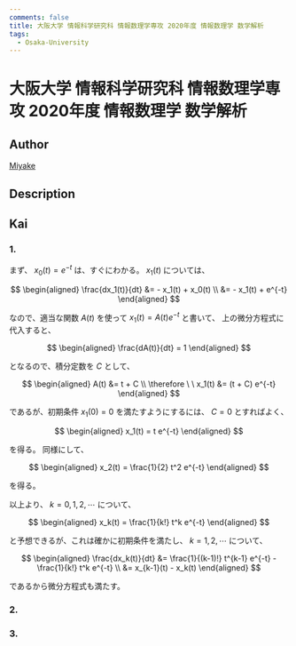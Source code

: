 ```yaml
---
comments: false
title: 大阪大学 情報科学研究科 情報数理学専攻 2020年度 情報数理学 数学解析
tags:
  - Osaka-University
---
```

# 大阪大学 情報科学研究科 情報数理学専攻 2020年度 情報数理学 数学解析

## **Author**
[Miyake](https://miyake.github.io/exams/index.html)

## **Description**

## **Kai**
### 1.
まず、 $x_0(t) = e^{-t}$ は、すぐにわかる。
$x_1(t)$ については、

$$
\begin{aligned}
\frac{dx_1(t)}{dt}
&= - x_1(t) + x_0(t) \\
&= - x_1(t) + e^{-t}
\end{aligned}
$$

なので、適当な関数 $A(t)$ を使って $x_1(t) = A(t) e^{-t}$ と書いて、
上の微分方程式に代入すると、

$$
\begin{aligned}
\frac{dA(t)}{dt} = 1
\end{aligned}
$$

となるので、積分定数を $C$ として、

$$
\begin{aligned}
A(t) &= t + C
\\
\therefore \ \  x_1(t) &= (t + C) e^{-t}
\end{aligned}
$$

であるが、初期条件 $x_1(0)=0$ を満たすようにするには、 $C=0$ とすればよく、

$$
\begin{aligned}
x_1(t) = t e^{-t}
\end{aligned}
$$

を得る。
同様にして、

$$
\begin{aligned}
x_2(t) = \frac{1}{2} t^2 e^{-t}
\end{aligned}
$$

を得る。

以上より、 $k=0,1,2,\cdots$ について、

$$
\begin{aligned}
x_k(t) = \frac{1}{k!} t^k e^{-t}
\end{aligned}
$$

と予想できるが、これは確かに初期条件を満たし、
$k=1,2,\cdots$ について、

$$
\begin{aligned}
\frac{dx_k(t)}{dt}
&= \frac{1}{(k-1)!} t^{k-1} e^{-t} - \frac{1}{k!} t^k e^{-t}
\\
&= x_{k-1}(t) - x_k(t)
\end{aligned}
$$

であるから微分方程式も満たす。

### 2.

### 3.